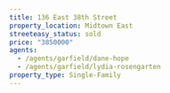 ```yaml
---
title: 136 East 38th Street
property_location: Midtown East
streeteasy_status: sold
price: "3850000"
agents:
  - /agents/garfield/dane-hope
  - /agents/garfield/lydia-rosengarten
property_type: Single-Family
---
```

